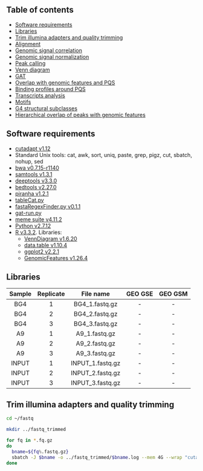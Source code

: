 ## Table of contents

- [Software requirements](#software-requirements)
- [Libraries](#libraries)
- [Trim illumina adapters and quality trimming](#trim-illumina-adapters-and-quality-trimming)
- [Alignment](#alignment)
- [Genomic signal correlation](#genomic-signal-correlation)
- [Genomic signal normalization](#genomic-signal-normalization)
- [Peak calling](#peak-calling)
- [Venn diagram](#venn-diagram)
- [GAT](#gat)
- [Overlap with genomic features and PQS](#overlap-with-genomic-features-and-pqs)
- [Binding profiles around PQS](#binding-profiles-around-pqs)
- [Transcripts analysis](#transcripts-analysis)
- [Motifs](#motifs)
- [G4 structural subclasses](#g4-structural-subclasses)
- [Hierarchical overlap of peaks with genomic features](#hierarchical-overlap-of-peaks-with-genomic-features)


## Software requirements

- [cutadapt v1.12](http://cutadapt.readthedocs.io/en/stable/guide.html)
- Standard Unix tools: cat, awk, sort, uniq, paste, grep, pigz, cut, sbatch, nohup, sed
- [bwa v0.7.15-r1140](http://bio-bwa.sourceforge.net/)
- [samtools v1.3.1](http://samtools.sourceforge.net/)
- [deeptools v3.3.0](https://deeptools.readthedocs.io/en/develop/)
- [bedtools v2.27.0](http://bedtools.readthedocs.io/en/latest/)
- [piranha v1.2.1](https://github.com/smithlabcode/piranha)
- [tableCat.py](https://github.com/dariober/bioinformatics-cafe/blob/master/tableCat/tableCat.py)
- [fastaRegexFinder.py v0.1.1](https://github.com/dariober/bioinformatics-cafe/tree/master/fastaRegexFinder)
- [gat-run.py](http://gat.readthedocs.io/en/latest/contents.html)
- [meme suite v4.11.2](http://meme-suite.org/)
- [Python v2.7.12](https://www.python.org/)
- [R v3.3.2](https://www.r-project.org/). Libraries:
  - [VennDiagram v1.6.20](https://cran.r-project.org/web/packages/VennDiagram/index.html)
  - [data.table v1.10.4](https://cran.r-project.org/web/packages/data.table/index.html)
  - [ggplot2 v2.2.1](http://ggplot2.org/)
  - [GenomicFeatures v1.26.4](https://bioconductor.org/packages/release/bioc/html/GenomicFeatures.html)


## Libraries

Sample | Replicate | File name | GEO GSE | GEO GSM
:--------:|:---------:|:---------:|:-------:|:-------:
BG4 | 1 | BG4_1.fastq.gz | - | -
BG4 | 2 | BG4_2.fastq.gz | - | -
BG4 | 3 | BG4_3.fastq.gz | - | -
A9 | 1 | A9_1.fastq.gz | - | -
A9 | 2 | A9_2.fastq.gz | - | -
A9 | 3 | A9_3.fastq.gz | - | -
INPUT | 1 | INPUT_1.fastq.gz | - | -
INPUT | 2 | INPUT_2.fastq.gz | - | -
INPUT | 3 | INPUT_3.fastq.gz | - | -


## Trim illumina adapters and quality trimming

```bash
cd ~/fastq

mkdir ../fastq_trimmed

for fq in *.fq.gz
do
  bname=${fq%.fastq.gz}
  sbatch -J $bname -o ../fastq_trimmed/$bname.log --mem 4G --wrap "cutadapt -a AGATCGGAAGAGC -m 20 --max-n=20 -q 20 -o ../fastq_trimmed/${bname}.fq.gz $fq > ../fastq_trimmed/$bname.txt"
done
```


